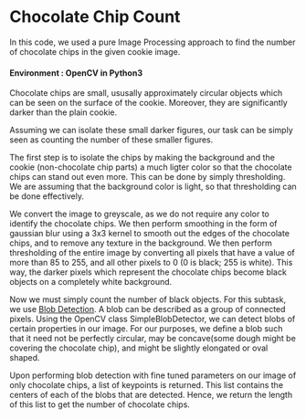 # Chocolate Chip Count

In this code, we used a pure Image Processing approach to find the number of chocolate chips in the given cookie image.

#### Environment : OpenCV in Python3

Chocolate chips are small, ususally approximately circular objects which can be seen on the surface of the cookie. Moreover, they are significantly darker than the plain cookie. 

Assuming we can isolate these small darker figures, our task can be simply seen as counting the number of these smaller figures. 

The first step is to isolate the chips by making the background and the cookie (non-chocolate chip parts) a much ligter color so that the chocolate chips can stand out even more.
This can be done by simply thresholding. We are assuming that the background color is light, so that thresholding can be done effectively.

We convert the image to greyscale, as we do not require any color to identify the chocolate chips. We then perform smoothing in the form of gaussian blur using a 3x3 kernel
to smooth out the edges of the chocolate chips, and to remove any texture in the background. We then perform thresholding of the entire image by converting all pixels that have
a value of more than 85 to 255, and all other pixels to 0 (0 is black; 255 is white). This way, the darker pixels which represent the chocolate chips become black objects on a 
completely white background.

Now we must simply count the number of black objects. For this subtask, we use [Blob Detection](https://www.learnopencv.com/blob-detection-using-opencv-python-c/). A blob can be 
described as a group of connected pixels. Using the OpenCV class SimpleBlobDetector, we can detect blobs of certain properties in our image. For our purposes, we define a blob
such that it need not be perfectly circular, may be concave(some dough might be covering the chocolate chip), and might be slightly elongated or oval shaped. 

Upon performing blob detection with fine tuned parameters on our image of only chocolate chips, a list of keypoints is returned. This list contains the centers of each of the blobs that are detected. Hence, we return the length of this list to get the number of chocolate chips.
